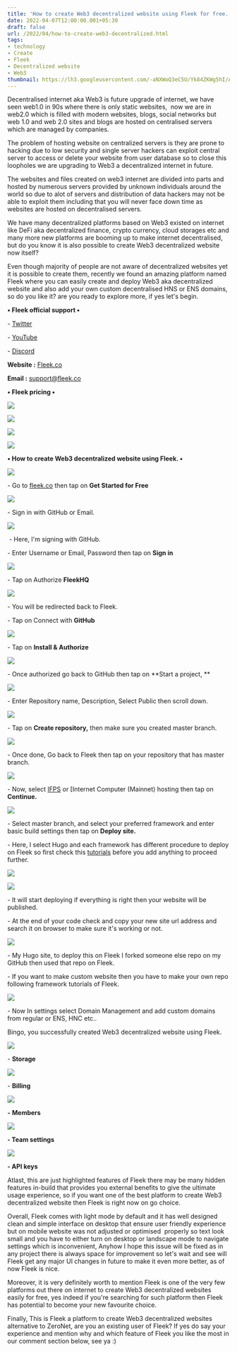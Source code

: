```yaml
---
title: 'How to create Web3 decentralized website using Fleek for free.'
date: 2022-04-07T12:00:00.001+05:30
draft: false
url: /2022/04/how-to-create-web3-decentralized.html
tags: 
- technology
- Create
- Fleek
- Decentralized website
- Web3
thumbnail: https://lh3.googleusercontent.com/-aNXWoQ3eC5U/Yk84ZKWg5hI/AAAAAAAAKEs/seDAm68iR_kT22BS-iGNBb1LRPEI_fuSQCNcBGAsYHQ/s1600/1649358945092432-0.png
---
```


  

  

  

  

Decentralised internet aka Web3 is future upgrade of internet, we have seen web1.0 in 90s where there is only static websites,  now we are in web2.0 which is filled with modern websites, blogs, social networks but web 1.0 and web 2.0 sites and blogs are hosted on centralised servers which are managed by companies.

  

The problem of hosting website on centralized servers is they are prone to hacking due to low security and single server hackers can exploit central server to access or delete your website from user database so to close this loopholes we are upgrading to Web3 a decentralized internet in future.

  

The websites and files created on web3 internet are divided into parts and hosted by numerous servers provided by unknown individuals around the world so due to alot of servers and distribution of data hackers may not be able to exploit them including that you will never face down time as websites are hosted on decentralised servers.  

  

We have many decentralized platforms based on Web3 existed on internet like DeFi aka decentralized finance, crypto currency, cloud storages etc and many more new platforms are booming up to make internet decentralised, but do you know it is also possible to create Web3 decentralized website now itself? 

  

Even though majority of people are not aware of decentralized websites yet it is possible to create them, recently we found an amazing platform named Fleek where you can easily create and deploy Web3 aka decentralized website and also add your own custom decentralised HNS or ENS domains, so do you like it? are you ready to explore more, if yes let's begin.

  

**• Fleek official support •**

\- [Twitter](https://twitter.com/fleekhq)

\- [YouTube](https://www.youtube.com/channel/UCBzlwYM0JjZpjDZ52-SLUmw)

\- [Discord](https://discord.com/invite/yVEcEzmrgm)

  

**Website :** [Fleek.co](http://Fleek.co)

**Email :** [support@fleek.co](http://support@fleek.co)

**• Fleek pricing •**

 **![](https://lh3.googleusercontent.com/-cOs0QdYrpUg/Yk84YGjKWwI/AAAAAAAAKEo/cMyu6r6Q-esq0nyi6IVl85q2AjXo-fkWQCNcBGAsYHQ/s1600/1649358941226772-1.png)** 

 ![](https://lh3.googleusercontent.com/-tEyCFnFQjKg/Yk84XP2vKkI/AAAAAAAAKEk/FOb7V9OH1Eceip2jec5_jChHX_-E-h2IwCNcBGAsYHQ/s1600/1649358936696837-2.png) 

  

 **![](https://lh3.googleusercontent.com/-itwe1FsVVpA/Yk84WN7Q3dI/AAAAAAAAKEg/z0X3Cs4X5dEwSsGCCWEapi4AsyMHUDgCACNcBGAsYHQ/s1600/1649358932334671-3.png)** 

 **![](https://lh3.googleusercontent.com/-n3-cKV3TOxc/Yk84Uxu4shI/AAAAAAAAKEc/XezC7b62yxoUNq0XLKengrjENo8jHR-7ACNcBGAsYHQ/s1600/1649358928125113-4.png)** 

**• How to create Web3 decentralized website using Fleek. •**

 ![](https://lh3.googleusercontent.com/-XaadbVe4hvg/Yk84TwTr_NI/AAAAAAAAKEY/tbDKks9qpSkYhwmWtS-XWWY-VlN5zJowwCNcBGAsYHQ/s1600/1649358923739184-5.png) 

  

\- Go to [fleek.co](http://fleek.co) then tap on **Get Started for Free**

 **![](https://lh3.googleusercontent.com/-Fl1fRDQGkts/Yk84S5KK4WI/AAAAAAAAKEU/zU--1GQBVfI9TdfPnZeIyzJqAbfPxcn9QCNcBGAsYHQ/s1600/1649358920116175-6.png)** 

\- Sign in with GitHub or Email.

  

 ![](https://lh3.googleusercontent.com/-3LZ7bu5VH5U/Yk84Ry2pI5I/AAAAAAAAKEQ/oulsSmTe2Rc9jmlFQqjQ8IjYIE4_9-uBwCNcBGAsYHQ/s1600/1649358915832618-7.png) 

  

 - Here, I'm signing with GitHub.

  

\- Enter Username or Email, Password then tap on **Sign in**

 **![](https://lh3.googleusercontent.com/-rW7pvpN4tkI/Yk84Q7tirOI/AAAAAAAAKEM/iYIFViuCvVArYU9KdMNXOPON0V462NfFACNcBGAsYHQ/s1600/1649358911522785-8.png)** 

\- Tap on Authorize **FleekHQ**

 **![](https://lh3.googleusercontent.com/-02bCE5Lu5Wo/Yk84P3H4VhI/AAAAAAAAKEI/vDXrubENMFMCu-BlxUygusptm_mCx98JwCNcBGAsYHQ/s1600/1649358905909607-9.png)** 

\- You will be redirected back to Fleek.

  

\- Tap on Connect with **GitHub**

 **![](https://lh3.googleusercontent.com/-Wl0GqK40NKc/Yk84OEQ7pMI/AAAAAAAAKEE/ShSqK4eLbcYzNBFeBCwZnbB8ZxJjAmPbACNcBGAsYHQ/s1600/1649358900301895-10.png)** 

\- Tap on **Install & Authorize**

 **![](https://lh3.googleusercontent.com/-0a2CTB73fvA/Yk84MzhEU-I/AAAAAAAAKD8/qCSJoiYQ9CsKwVv1qke-ThrH2jWUQTAtgCNcBGAsYHQ/s1600/1649358895820692-11.png)** 

\- Once authorized go back to GitHub then tap on **Start a project, **

 **![](https://lh3.googleusercontent.com/-g1Pm79jRWko/Yk84L76nJ0I/AAAAAAAAKD4/n-eWKjlrRPge0sDl_iLBghMBfxPQu4wsACNcBGAsYHQ/s1600/1649358890498394-12.png)** 

\- Enter Repository name, Description, Select Public then scroll down.

  

 ![](https://lh3.googleusercontent.com/-_T69NMEZAA8/Yk84KYQ9_SI/AAAAAAAAKD0/eniq0uuyd_ofZFVgdywIg_1XKRhQLkp7wCNcBGAsYHQ/s1600/1649358885172037-13.png) 

  

\- Tap on **Create repository,** then make sure you created master branch.

 **![](https://lh3.googleusercontent.com/-v7XNNZqKeMc/Yk84JPhGNxI/AAAAAAAAKDw/AwdYXk7JPVsqyIns0D5U8vAU1IoR3B4_ACNcBGAsYHQ/s1600/1649358880864042-14.png)** 

  

\- Once done, Go back to Fleek then tap on your repository that has master branch.

  

 ![](https://lh3.googleusercontent.com/-bQA8ULlbn20/Yk84H74wjzI/AAAAAAAAKDs/M2qMd9f0toA_TDtFzeQWN6QmzwQWXMTaQCNcBGAsYHQ/s1600/1649358875666278-15.png) 

  

\- Now, select [IFPS](https://fleek.co/hosting) or [Internet Computer (Mainnet) hosting then tap on **Continue.**

 **![](https://lh3.googleusercontent.com/-Aeidsdp5hxE/Yk84GsHKOXI/AAAAAAAAKDo/ESoQW4c0M54gg62Ds0wd_BuIcu3uKpE7QCNcBGAsYHQ/s1600/1649358870839837-16.png)** 

\- Select master branch, and select your preferred framework and enter basic build settings then tap on **Deploy site.**

\- Here, I select Hugo and each framework has different procedure to deploy on Fleek so first check this [tutorials](https://docs.fleek.co/hosting/site-deployment/#build-parameters) before you add anything to proceed further.

  

 ![](https://lh3.googleusercontent.com/-S1JPGilkWn8/Yk84FsnTecI/AAAAAAAAKDk/YMO1hatOASsS56IyNVNxTT8f9gUHnTyyQCNcBGAsYHQ/s1600/1649358865574560-17.png) 

  

 ![](https://lh3.googleusercontent.com/-p3DCE4UNJqI/Yk84ELXW--I/AAAAAAAAKDg/5AV7VWJJkEoPwqdD6QJsEsM7fgSJaaEXQCNcBGAsYHQ/s1600/1649358854274645-18.png) 

  

\- It will start deploying if everything is right then your website will be published.

  

\- At the end of your code check and copy your new site url address and search it on browser to make sure it's working or not.

  

 ![](https://lh3.googleusercontent.com/-sl4MnNCySf8/Yk84BXkBAXI/AAAAAAAAKDc/U__PJD77f2QuL1UzXt1letcCPedBjC7XACNcBGAsYHQ/s1600/1649358849821828-19.png) 

  

\- My Hugo site, to deploy this on Fleek I forked someone else repo on my GitHub then used that repo on Fleek.

  

\- If you want to make custom website then you have to make your own repo following framework tutorials of Fleek.

  

 ![](https://lh3.googleusercontent.com/-jS7c5MX1PEY/Yk84AArywZI/AAAAAAAAKDY/JMjrPNsksQ4nLid5PxaPthuRNt4ydnP6ACNcBGAsYHQ/s1600/1649358844372527-20.png) 

  

\- Now In settings select Domain Management and add custom domains from regular or ENS, HNC etc..

  

Bingo, you successfully created Web3 decentralized website using Fleek.

  

 ![](https://lh3.googleusercontent.com/-wnmA8je4KUs/Yk83-8LEWbI/AAAAAAAAKDU/E8v-O3psl30pTd40VWQHUwDzOgKI79hnACNcBGAsYHQ/s1600/1649358840719062-21.png) 

  

\- **Storage**

 **![](https://lh3.googleusercontent.com/-g0z-zqwT5yQ/Yk83-FVeyxI/AAAAAAAAKDQ/Oe2bXEdccHY0Pviv0Pkz-6VBFbDgUqgywCNcBGAsYHQ/s1600/1649358836160434-22.png)** 

\- **Billing**

  

 ![](https://lh3.googleusercontent.com/-2yA2nuodWHQ/Yk838zd9VPI/AAAAAAAAKDM/06drYlvqgBgSO_FFsugmNmNomaxc2ui9wCNcBGAsYHQ/s1600/1649358832804516-23.png) 

  

**\-** **Members**

 **![](https://lh3.googleusercontent.com/-mIPVQuh0E6s/Yk8375aXlhI/AAAAAAAAKDI/b5hDR_djBZUlmAGGT910XRNIbW9OOh3uwCNcBGAsYHQ/s1600/1649358828303593-24.png)** 

**\- Team settings**

 **![](https://lh3.googleusercontent.com/-WoHDSc4KH4w/Yk836s3wlRI/AAAAAAAAKDE/KAsK4nJlIycEvtVr2PCeFQHXBGzd24s7wCNcBGAsYHQ/s1600/1649358823046548-25.png)** 

**\- API keys**

Atlast, this are just highlighted features of Fleek there may be many hidden features in-build that provides you external benefits to give the ultimate usage experience, so if you want one of the best platform to create Web3 decentralized website then Fleek is right now on go choice.

  

Overall, Fleek comes with light mode by default and it has well designed clean and simple interface on desktop that ensure user friendly experience but on mobile website was not adjusted or optimised  properly so text look small and you have to either turn on desktop or landscape mode to navigate settings which is inconvenient, Anyhow I hope this issue will be fixed as in any project there is always space for improvement so let's wait and see will Fleek get any major UI changes in future to make it even more better, as of now Fleek is nice.

  

Moreover, it is very definitely worth to mention Fleek is one of the very few platforms out there on internet to create Web3 decentralized websites easily for free, yes indeed if you're searching for such platform then Fleek has potential to become your new favourite choice.

  

Finally, This is Fleek a platform to create Web3 decentralized websites alternative to ZeroNet, are you an existing user of Fleek? If yes do say your experience and mention why and which feature of Fleek you like the most in our comment section below, see ya :)